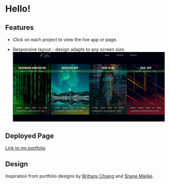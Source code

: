 # Hello!

## Features 

* Click on each project to view the live app or page.

* Responsive layout - design adapts to any screen size.
 ![Laptop preview](./assets/img/laptop.PNG)

## Deployed Page

[Link to my portfolio](https://nvsco-10.github.io/my-portfolio/)

## Design

Inspiration from portfolio designs by [Brittany Chiang](https://brittanychiang.com/#about) and [Shane Mielke](https://www.shanemielke.com/).

